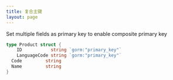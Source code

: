 ```yaml
---
title: 复合主键
layout: page
---
```

Set multiple fields as primary key to enable composite primary key

```go
type Product struct {
    ID           string `gorm:"primary_key"`
    LanguageCode string `gorm:"primary_key"`
  Code         string
  Name         string
}
```